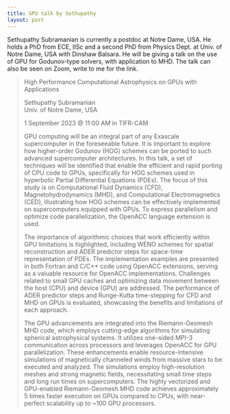 ```yaml
---
title: GPU talk by Sethupathy
layout: post
---
```


Sethupathy Subramanian is currently a postdoc at Notre Dame, USA. He holds a PhD from ECE, IISc and a second PhD from Physics Dept. at Univ. of Notre Dame, USA with Dinshaw Balsara. He will be giving a talk on the use of GPU for Godunov-type solvers, with application to MHD. The talk can also be seen on Zoom, write to me for the link.

> High Performance Computational Astrophysics on GPUs with Applications
>
> Sethupathy Subramanian  
> Univ. of Notre Dame, USA
>
> 1 September 2023 @ 11:00 AM in TIFR-CAM
>
> GPU computing will be an integral part of any Exascale supercomputer in the foreseeable future. It is important to explore how higher-order Godunov (HOG) schemes can be ported to such advanced supercomputer architectures. In this talk, a set of techniques will be identified that enable the efficient and rapid porting of CPU code to GPUs, specifically for HOG schemes used in hyperbolic Partial Differential Equations (PDEs). The focus of this study is on Computational Fluid Dynamics (CFD), Magnetohydrodynamics (MHD), and Computational Electromagnetics (CED), illustrating how HOG schemes can be effectively implemented on supercomputers equipped with GPUs. To express parallelism and optimize code parallelization, the OpenACC language extension is used.
>
> The importance of algorithmic choices that work efficiently within GPU limitations is highlighted, including WENO schemes for spatial reconstruction and ADER predictor steps for space-time representation of PDEs. The implementation examples are presented in both Fortran and C/C++ code using OpenACC extensions, serving as a valuable resource for OpenACC implementations. Challenges related to small GPU caches and optimizing data movement between the host (CPU) and device (GPU) are addressed. The performance of ADER predictor steps and Runge-Kutta time-stepping for CFD and MHD on GPUs is evaluated, showcasing the benefits and limitations of each approach. 
>
> The GPU advancements are integrated into the Riemann-Geomesh MHD code, which employs cutting-edge algorithms for simulating spherical astrophysical systems. It utilizes one-sided MPI-3 communication across processors and leverages OpenACC for GPU parallelization. These enhancements enable resource-intensive simulations of magnetically channeled winds from massive stars to be executed and analyzed. The simulations employ high-resolution meshes and strong magnetic fields, necessitating small time steps and long run times on supercomputers. The highly vectorized and GPU-enabled Riemann-Geomesh MHD code achieves approximately 5 times faster execution on GPUs compared to CPUs, with near-perfect scalability up to ~100 GPU processors.
